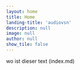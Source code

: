```yaml
---
layout: home
title: Home
landing-title: 'audiovsn'
description: null
image: null
author: null
show_tile: false
---
```


wo ist dieser text (index.md)